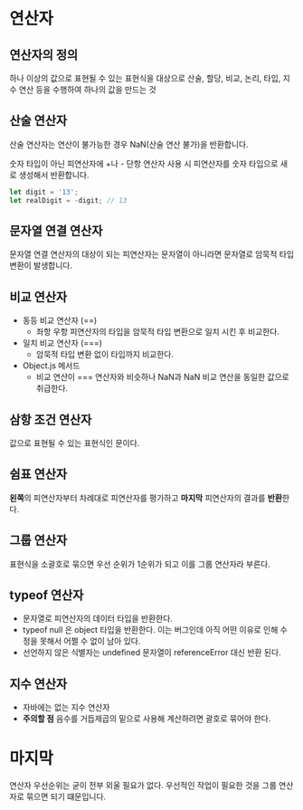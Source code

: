 연산자
======

## 연산자의 정의
하나 이상의 값으로 표현될 수 있는 표현식을 대상으로 산술, 할당, 비교, 논리, 타입, 지수 연산 등을 수행하여 하나의 값을 만드는 것

## 산술 연산자
산술 연산자는 연산이 불가능한 경우 NaN(산술 연산 불가)을 반환합니다.

숫자 타입이 아닌 피연산자에 +나 - 단항 연산자 사용 시 피연산자를 숫자 타입으로 새로 생성해서 반환합니다.
```javascript
let digit = '13';
let realDigit = -digit; // 13
```

## 문자열 연결 연산자
문자열 연결 연산자의 대상이 되는 피연산자는 문자열이 아니라면 문자열로 암묵적 타입 변환이 발생합니다.

## 비교 연산자
- 동등 비교 연산자 (==)
    - 좌항 우항 피연산자의 타입을 암묵적 타입 변환으로 일치 시킨 후 비교한다.
- 일치 비교 연산자 (===)
    - 암묵적 타입 변환 없이 타입까지 비교한다.
- Object.js 메서드
    - 비교 연산이 === 연산자와 비슷하나 NaN과 NaN 비교 연산을 동일한 값으로 취급한다.

## 삼항 조건 연산자
값으로 표현될 수 있는 표현식인 문이다.

## 쉼표 연산자
**왼쪽**의 피연산자부터 차례대로 피연산자를 평가하고 **마지막** 피연산자의 결과를 **반환**한다.

## 그룹 연산자
표현식을 소괄호로 묶으면 우선 순위가 1순위가 되고 이를 그룹 연산자라 부른다.

## typeof 연산자
- 문자열로 피연산자의 데이터 타입을 반환한다.
- typeof null 은 object 타입을 반환한다. 이는 버그인데 아직 어떤 이유로 인해 수정을 못해서 어쩔 수 없이 남아 있다.
- 선언하지 않은 식별자는 undefined 문자열이 referenceError 대신 반환 된다.

## 지수 연산자
- 자바에는 없는 지수 연산자
- **주의할 점** 음수를 거듭제곱의 밑으로 사용해 계산하려면 괄호로 묶어야 한다.

마지막
======
연산자 우선순위는 굳이 전부 외울 필요가 없다. 우선적인 작업이 필요한 것을 그룹 연산자로 묶으면 되기 떄문입니다.